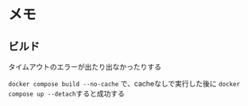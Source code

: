 # メモ

## ビルド

タイムアウトのエラーが出たり出なかったりする

`docker compose build --no-cache` で、cacheなしで実行した後に
`docker compose up --detach`すると成功する
